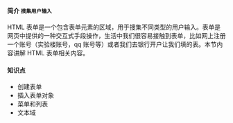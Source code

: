 

#### 简介 `搜集用户输入`



HTML 表单是一个包含表单元素的区域，用于搜集不同类型的用户输入。表单是网页中提供的一种交互式手段操作，生活中我们很容易接触到表单，比如网上注册一个账号（实验楼账号，qq 账号等）或者我们去银行开户让我们填的表。本节内容讲解 HTML 表单相关内容。

#### 知识点

- 创建表单
- 插入表单对象
- 菜单和列表
- 文本域